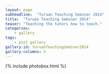 ```yaml
---
layout: page
subheadline:  "Turuan Teaching Seminar 2014"
title:  "Turuan Teaching Seminar 2014"
teaser: "Teaching the tutors how to teach."
categories:
    - gallery
tags:
    - post gallery
gallery-id: turuanTeachingSeminar2014
gallery-columns: 3
---
```


{% include photobox.html %}
